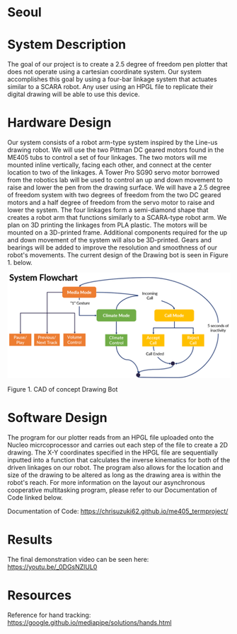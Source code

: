 # Seoul
# System Description

The goal of our project is to create a 2.5 degree of freedom pen plotter that does not operate using a cartesian coordinate system. Our system accomplishes this goal by using a four-bar linkage system that actuates similar to a SCARA robot. Any user using an HPGL file to replicate their digital drawing will be able to use this device.


# Hardware Design

Our system consists of a robot arm-type system inspired by the Line-us drawing robot. We will use the two Pittman DC geared motors found in the ME405 tubs to control a set of four linkages. The two motors will me mounted inline vertically, facing each other, and connect at the center location to two of the linkages. A Tower Pro SG90 servo motor borrowed from the robotics lab will be used to control an up and down movement to raise and lower the pen from the drawing surface. We will have a 2.5 degree of freedom system with two degrees of freedom from the two DC geared motors and a half degree of freedom from the servo motor to raise and lower the system. The four linkages form a semi-diamond shape that creates a robot arm that functions similarly to a SCARA-type robot arm. We plan on 3D printing the linkages from PLA plastic. The motors will be mounted on a 3D-printed frame. Additional components required for the up and down movement of the system will also be 3D-printed. Gears and bearings will be added to improve the resolution and smoothness of our robot's movements. The current design of the Drawing bot is seen in Figure 1. below.


![test](system.png)

Figure 1. CAD of concept Drawing Bot

# Software Design

The program for our plotter reads from an HPGL file uploaded onto the Nucleo micrcoprocessor and carries out each step of the file to create a 2D drawing. The X-Y coordinates specified in the HPGL file are sequentially inputted into a function that calculates the inverse kinematics for both of the driven linkages on our robot. The program also allows for the location and size of the drawing to be altered as long as the drawing area is within the robot's reach. For more information on the layout our asynchronous cooperative multitasking program, please refer to our Documentation of Code linked below.

Documentation of Code: https://chrisuzuki62.github.io/me405_termproject/

# Results

The final demonstration video can be seen here: https://youtu.be/_0DGsNZlUL0



# Resources
Reference for hand tracking: https://google.github.io/mediapipe/solutions/hands.html
